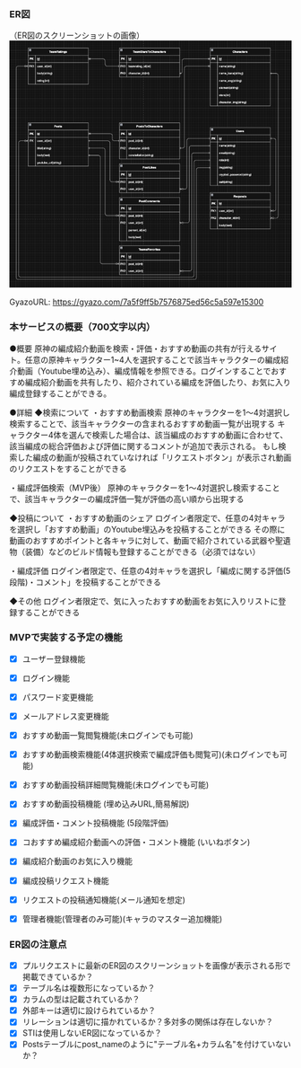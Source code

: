 ### ER図
（ER図のスクリーンショットの画像）
![](/img/MVP_ER_2025-03-10.png)

GyazoURL: https://gyazo.com/7a5f9ff5b7576875ed56c5a597e15300

### 本サービスの概要（700文字以内）
●概要
原神の編成紹介動画を検索・評価・おすすめ動画の共有が行えるサイト。任意の原神キャラクター1~4人を選択することで該当キャラクターの編成紹介動画（Youtube埋め込み）、編成情報を参照できる。ログインすることでおすすめ編成紹介動画を共有したり、紹介されている編成を評価したり、お気に入り編成登録することができる。

●詳細
◆検索について
・おすすめ動画検索
原神のキャラクターを1〜4対選択し検索することで、該当キャラクターの含まれるおすすめ動画一覧が出現する
キャラクター4体を選んで検索した場合は、該当編成のおすすめ動画に合わせて、該当編成の総合評価および評価に関するコメントが追加で表示される。
もし検索した編成の動画が投稿されていなければ「リクエストボタン」が表示され動画のリクエストをすることができる

・編成評価検索（MVP後）
原神のキャラクターを1〜4対選択し検索することで、該当キャラクターの編成評価一覧が評価の高い順から出現する

◆投稿について
・おすすめ動画のシェア
ログイン者限定で、任意の4対キャラを選択し「おすすめ動画」のYoutube埋込みを投稿することができる
その際に動画のおすすめポイントと各キャラに対して、動画で紹介されている武器や聖遺物（装備）などのビルド情報も登録することができる（必須ではない）

・編成評価
ログイン者限定で、任意の4対キャラを選択し「編成に関する評価(5段階)・コメント」を投稿することができる

◆その他
ログイン者限定で、気に入ったおすすめ動画をお気に入りリストに登録することができる

### MVPで実装する予定の機能
- [x] ユーザー登録機能
- [x] ログイン機能
- [x] パスワード変更機能
- [x] メールアドレス変更機能
- [x] おすすめ動画一覧閲覧機能(未ログインでも可能)
- [x] おすすめ動画検索機能(4体選択検索で編成評価も閲覧可)(未ログインでも可能)
- [x] おすすめ動画投稿詳細閲覧機能(未ログインでも可能)
- [x] おすすめ動画投稿機能 (埋め込みURL,簡易解説)
- [x] 編成評価・コメント投稿機能 (5段階評価)
- [x] コおすすめ編成紹介動画への評価・コメント機能 (いいねボタン)
- [x] 編成紹介動画のお気に入り機能
- [x] 編成投稿リクエスト機能
- [x] リクエストの投稿通知機能(メール通知を想定)

- [x] 管理者機能(管理者のみ可能)(キャラのマスター追加機能)

### ER図の注意点
- [x] プルリクエストに最新のER図のスクリーンショットを画像が表示される形で掲載できているか？
- [x] テーブル名は複数形になっているか？
- [x] カラムの型は記載されているか？
- [x] 外部キーは適切に設けられているか？
- [x] リレーションは適切に描かれているか？多対多の関係は存在しないか？
- [x] STIは使用しないER図になっているか？
- [x] Postsテーブルにpost_nameのように"テーブル名+カラム名"を付けていないか？
